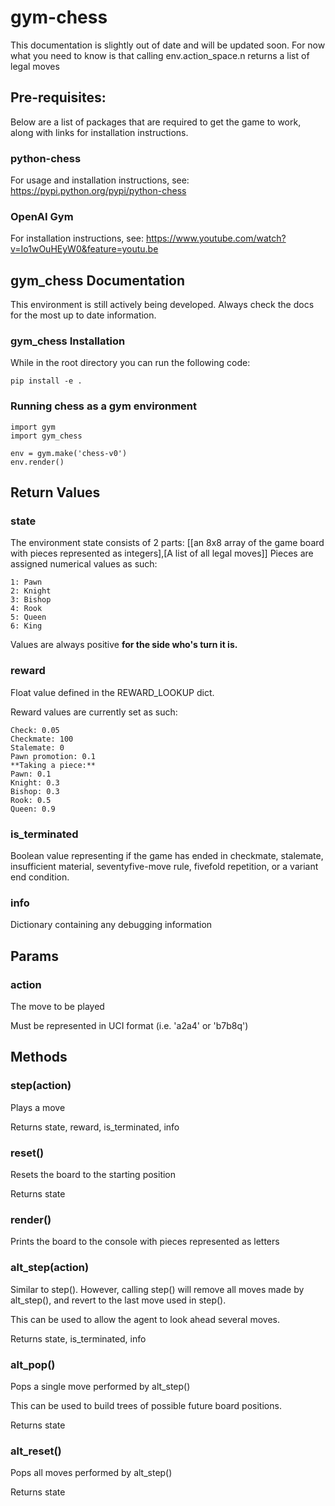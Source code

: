# gym-chess
This documentation is slightly out of date and will be updated soon.
For now what you need to know is that calling env.action_space.n returns a list of legal moves

## Pre-requisites:
Below are a list of packages that are required to get the game to work, along with links for installation instructions.

### python-chess
For usage and installation instructions, see: https://pypi.python.org/pypi/python-chess

### OpenAI Gym
For installation instructions, see: https://www.youtube.com/watch?v=Io1wOuHEyW0&feature=youtu.be

## gym_chess Documentation
This environment is still actively being developed. Always check the docs for the most up to date information.

### gym_chess Installation
While in the root directory you can run the following code:
```
pip install -e .
```

### Running chess as a gym environment
```
import gym
import gym_chess

env = gym.make('chess-v0')
env.render()
```

## Return Values

### state
The environment state consists of 2 parts: [[an 8x8 array of the game board with pieces represented as integers],[A list of all legal moves]]
Pieces are assigned numerical values as such:
```
1: Pawn
2: Knight
3: Bishop
4: Rook
5: Queen
6: King
```
Values are always positive **for the side who's turn it is.**

### reward
Float value defined in the REWARD_LOOKUP dict.

Reward values are currently set as such:
```
Check: 0.05
Checkmate: 100
Stalemate: 0
Pawn promotion: 0.1
**Taking a piece:**
Pawn: 0.1
Knight: 0.3
Bishop: 0.3
Rook: 0.5
Queen: 0.9
```

### is_terminated
Boolean value representing if the game has ended in checkmate, stalemate, insufficient material, seventyfive-move rule, fivefold repetition, or a variant end condition.

### info
Dictionary containing any debugging information

## Params

### action
The move to be played

Must be represented in UCI format (i.e. 'a2a4' or 'b7b8q')

## Methods

### step(action)
Plays a move

Returns state, reward, is_terminated, info

### reset()
Resets the board to the starting position

Returns state

### render()
Prints the board to the console with pieces represented as letters

### alt_step(action)
Similar to step(). However, calling step() will remove all moves made by alt_step(), and revert to the last move used in step().

This can be used to allow the agent to look ahead several moves.

Returns state, is_terminated, info

### alt_pop()
Pops a single move performed by alt_step()

This can be used to build trees of possible future board positions.

Returns state

### alt_reset()
Pops all moves performed by alt_step() 

Returns state

